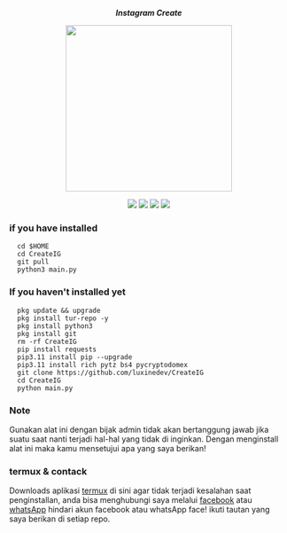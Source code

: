 <p align="center"><i><b>Instagram Create</i></b></p>
<p align="center"><img src="https://gifdb.com/images/high/glitching-CreateIG-Paid-biwszmcveudzaori.gif" width="300"/></p>
<div align="center">
  <p>
    <img src="https://img.shields.io/badge/Author-LuxineDev-green?style=flat-square">
    <img src="https://img.shields.io/badge/Written%20In-Python-green?style=flat-square">
    <img src="https://img.shields.io/badge/Open%20Source-No-yellow?style=flat-square">
    <img src="https://img.shields.io/badge/Premium-Ya-green?style=flat-square">
  </p>
</div>

### if you have installed
   ```
     cd $HOME
     cd CreateIG
     git pull
     python3 main.py
  ```
    
### If you haven't installed yet
   ```
     pkg update && upgrade
     pkg install tur-repo -y 
     pkg install python3
     pkg install git
     rm -rf CreateIG
     pip install requests
     pip3.11 install pip --upgrade
     pip3.11 install rich pytz bs4 pycryptodomex
     git clone https://github.com/luxinedev/CreateIG
     cd CreateIG
     python main.py
  ```
### Note
Gunakan alat ini dengan bijak admin tidak akan bertanggung jawab jika suatu saat nanti terjadi hal-hal yang tidak di inginkan.
Dengan menginstall alat ini maka kamu mensetujui apa yang saya berikan!

### termux & contack
<div>
  <p>
    Downloads aplikasi <a href="https://f-droid.org/repo/com.termux_118.apk">termux</a> di sini agar tidak terjadi kesalahan saat penginstallan, anda bisa menghubungi saya melalui <a href="https://web.facebook.com/dWxmrYWgu">facebook</a> atau <a href="https://wa.me/+6283135342815">whatsApp</a> hindari akun facebook atau whatsApp face! ikuti tautan yang saya berikan di setiap repo.
</p>
</div>
